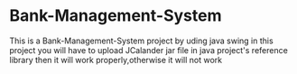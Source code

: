 # Bank-Management-System
This is a Bank-Management-System project by uding java swing 
in this project you will have to upload JCalander jar file in java project's reference library then it will work properly,otherwise it will not work
